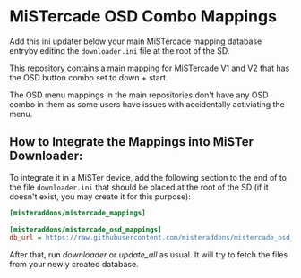 # MiSTercade OSD Combo Mappings
Add this ini updater below your main MiSTercade mapping database entryby editing the `downloader.ini` file at the root of the SD.

This repository contains a main mapping for MiSTercade V1 and V2 that has the OSD button combo set to down + start.

The OSD menu mappings in the main repositories don't have any OSD combo in them as some users have issues with accidentally activiating the menu.

## How to Integrate the Mappings into MiSTer Downloader:
To integrate it in a MiSTer device, add the following section to the end of to the file `downloader.ini` that should be placed at the root of the SD (if it doesn't exist, you may create it for this purpose):
```ini
[misteraddons/mistercade_mappings]
...
[misteraddons/mistercade_osd_mappings]
db_url = https://raw.githubusercontent.com/misteraddons/mistercade_osd_mappings/db/db.json.zip
```
After that, run *downloader* or *update_all* as usual. It will try to fetch the files from your newly created database. 
